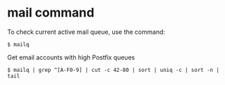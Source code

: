 # mail command

To check current active  mail queue, use the command:

```
$ mailq
```

Get email accounts with high Postfix queues

```
$ mailq | grep ^[A-F0-9] | cut -c 42-80 | sort | uniq -c | sort -n | tail
```
